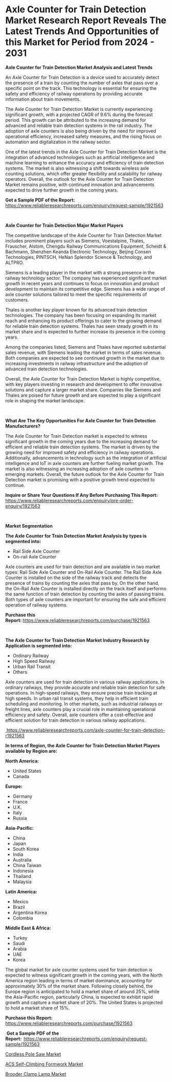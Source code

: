 <p><h1>Axle Counter for Train Detection Market Research Report Reveals The Latest Trends And Opportunities of this Market for Period from 2024 - 2031</h1></p><p><strong>Axle Counter for Train Detection Market Analysis and Latest Trends</strong></p>
<p><p>An Axle Counter for Train Detection is a device used to accurately detect the presence of a train by counting the number of axles that pass over a specific point on the track. This technology is essential for ensuring the safety and efficiency of railway operations by providing accurate information about train movements.</p><p>The Axle Counter for Train Detection Market is currently experiencing significant growth, with a projected CAGR of 9.6% during the forecast period. This growth can be attributed to the increasing demand for advanced and reliable train detection systems in the rail industry. The adoption of axle counters is also being driven by the need for improved operational efficiency, increased safety measures, and the rising focus on automation and digitalization in the railway sector.</p><p>One of the latest trends in the Axle Counter for Train Detection Market is the integration of advanced technologies such as artificial intelligence and machine learning to enhance the accuracy and efficiency of train detection systems. The market is also witnessing a shift towards wireless axle counting solutions, which offer greater flexibility and scalability for railway operators. Overall, the outlook for the Axle Counter for Train Detection Market remains positive, with continued innovation and advancements expected to drive further growth in the coming years.</p></p>
<p><strong>Get a Sample PDF of the Report:&nbsp;</strong> <a href="https://www.reliableresearchreports.com/enquiry/request-sample/1921563">https://www.reliableresearchreports.com/enquiry/request-sample/1921563</a></p>
<p>&nbsp;</p>
<p><strong>Axle Counter for Train Detection Major Market Players</strong></p>
<p><p>The competitive landscape of the Axle Counter for Train Detection Market includes prominent players such as Siemens, Voestalpine, Thales, Frauscher, Alstom, Chengdu Railway Communications Equipment, Scheidt & Bachmann, Shenzhen Keanda Electronic Technology, Beijing Consen Technologies, PINTSCH, HeNan Splendor Science & Technology, and ALTPRO.</p><p>Siemens is a leading player in the market with a strong presence in the railway technology sector. The company has experienced significant market growth in recent years and continues to focus on innovation and product development to maintain its competitive edge. Siemens has a wide range of axle counter solutions tailored to meet the specific requirements of customers.</p><p>Thales is another key player known for its advanced train detection technologies. The company has been focusing on expanding its market reach and enhancing its product offerings to cater to the growing demand for reliable train detection systems. Thales has seen steady growth in its market share and is expected to further increase its presence in the coming years.</p><p>Among the companies listed, Siemens and Thales have reported substantial sales revenue, with Siemens leading the market in terms of sales revenue. Both companies are expected to see continued growth in the market due to increasing investments in railway infrastructure and the adoption of advanced train detection technologies.</p><p>Overall, the Axle Counter for Train Detection Market is highly competitive, with key players investing in research and development to offer innovative solutions and capture a larger market share. Companies like Siemens and Thales are poised for future growth and are expected to play a significant role in shaping the market landscape.</p></p>
<p>&nbsp;</p>
<p><strong>What Are The Key Opportunities For Axle Counter for Train Detection Manufacturers?</strong></p>
<p><p>The Axle Counter for Train Detection market is expected to witness significant growth in the coming years due to the increasing demand for efficient and reliable train detection systems. The market is driven by the growing need for improved safety and efficiency in railway operations. Additionally, advancements in technology such as the integration of artificial intelligence and IoT in axle counters are further fueling market growth. The market is also witnessing an increasing adoption of axle counters in emerging markets. Overall, the future outlook for the Axle Counter for Train Detection market is promising with a positive growth trend expected to continue.</p></p>
<p><strong>Inquire or Share Your Questions If Any Before Purchasing This Report:</strong> <a href="https://www.reliableresearchreports.com/enquiry/pre-order-enquiry/1921563">https://www.reliableresearchreports.com/enquiry/pre-order-enquiry/1921563</a></p>
<p>&nbsp;</p>
<p><strong>Market Segmentation</strong></p>
<p><strong>The Axle Counter for Train Detection Market Analysis by types is segmented into:</strong></p>
<p><ul><li>Rail Side Axle Counter</li><li>On-rail Axle Counter</li></ul></p>
<p><p>Axle counters are used for train detection and are available in two market types: Rail Side Axle Counter and On-Rail Axle Counter. The Rail Side Axle Counter is installed on the side of the railway track and detects the presence of trains by counting the axles that pass by. On the other hand, the On-Rail Axle Counter is installed directly on the track itself and performs the same function of train detection by counting the axles of passing trains. Both types of axle counters are important for ensuring the safe and efficient operation of railway systems.</p></p>
<p><strong>Purchase this Report:&nbsp;</strong><a href="https://www.reliableresearchreports.com/purchase/1921563">https://www.reliableresearchreports.com/purchase/1921563</a></p>
<p>&nbsp;</p>
<p><strong>The Axle Counter for Train Detection Market Industry Research by Application is segmented into:</strong></p>
<p><ul><li>Ordinary Railway</li><li>High Speed Railway</li><li>Urban Rail Transit</li><li>Others</li></ul></p>
<p><p>Axle counters are used for train detection in various railway applications. In ordinary railways, they provide accurate and reliable train detection for safe operations. In high-speed railways, they ensure precise train tracking at high speeds. In urban rail transit systems, they help in efficient train scheduling and monitoring. In other markets, such as industrial railways or freight lines, axle counters play a crucial role in maintaining operational efficiency and safety. Overall, axle counters offer a cost-effective and efficient solution for train detection in various railway applications.</p></p>
<p><a href="https://www.reliableresearchreports.com/axle-counter-for-train-detection-r1921563">&nbsp;https://www.reliableresearchreports.com/axle-counter-for-train-detection-r1921563</a></p>
<p><strong>In terms of Region, the Axle Counter for Train Detection Market Players available by Region are:</strong></p>
<p>
    <p> <strong> North America: </strong>
        <ul>
            <li>United States</li>
            <li>Canada</li>
        </ul>
        </p> 
    <p> <strong> Europe: </strong>
        <ul>
            <li>Germany</li>
            <li>France</li>
            <li>U.K.</li>
            <li>Italy</li>
            <li>Russia</li>
        </ul>
        </p> 
    <p> <strong> Asia-Pacific: </strong>
        <ul>
            <li>China</li>
            <li>Japan</li>
            <li>South Korea</li>
            <li>India</li>
            <li>Australia</li>
            <li>China Taiwan</li>
            <li>Indonesia</li>
            <li>Thailand</li>
            <li>Malaysia</li>
        </ul>
        </p> 
    <p> <strong> Latin America: </strong>
        <ul>
            <li>Mexico</li>
            <li>Brazil</li>
            <li>Argentina Korea</li>
            <li>Colombia</li>
        </ul>
        </p> 
    <p> <strong> Middle East & Africa: </strong>
        <ul>
            <li>Turkey</li>
            <li>Saudi</li>
            <li>Arabia</li>
            <li>UAE</li>
            <li>Korea</li>
        </ul>
    </p>
    </p>
<p><p>The global market for axle counter systems used for train detection is expected to witness significant growth in the coming years, with the North America region leading in terms of market dominance, accounting for approximately 30% of the market share. Following closely behind, the Europe region is anticipated to hold a market share of around 25%, while the Asia-Pacific region, particularly China, is expected to exhibit rapid growth and capture a market share of 20%. The United States is projected to hold a market share of 15%.</p></p>
<p><strong>Purchase this Report: </strong><a href="https://www.reliableresearchreports.com/purchase/1921563">https://www.reliableresearchreports.com/purchase/1921563</a></p>
<p>&nbsp;<strong>Get a Sample PDF of the Report:&nbsp;&nbsp;</strong><a href="https://www.reliableresearchreports.com/enquiry/request-sample/1921563">https://www.reliableresearchreports.com/enquiry/request-sample/1921563</a></p>
<p><strong></strong></p>
<p><p><a href="https://www.linkedin.com/pulse/cordless-pole-saw-market-exploring-share-trends-future-x8xke?trackingId=4e6RW2K7DTk7%2FDr1b%2F3MGQ%3D%3D">Cordless Pole Saw Market</a></p><p><a href="https://github.com/mabutironaldo/Market-Research-Report-List-4/blob/main/acs-self-climbing-formwork-market.md">ACS Self-Climbing Formwork Market</a></p><p><a href="https://www.linkedin.com/pulse/brooder-clamp-lamp-market-analysis-sze-forecasted-period-elo9e?trackingId=ZrK6aa3UPq1zee9iyWg07Q%3D%3D">Brooder Clamp Lamp Market</a></p></p>